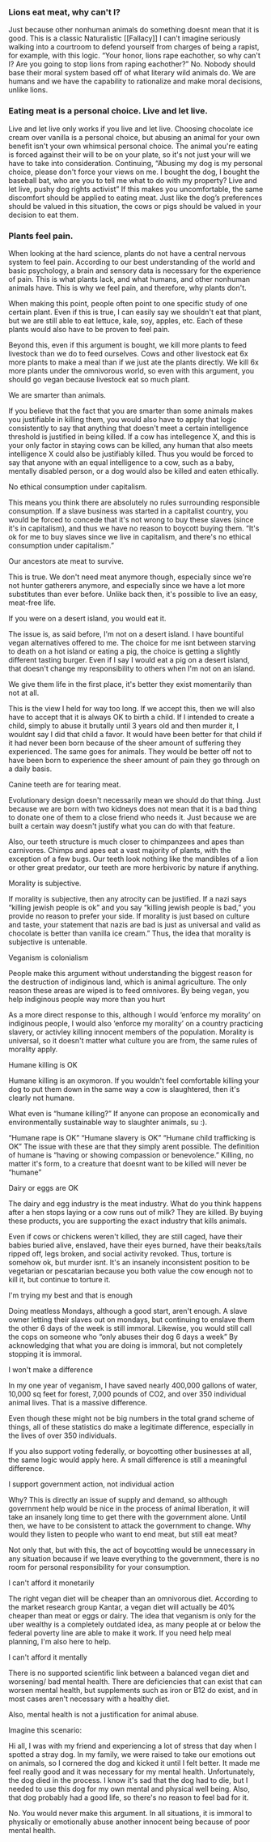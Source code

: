 
### Lions eat meat, why can't I?
Just because other nonhuman animals do something doesnt mean that it is good. This is a classic Naturalistic [[Fallacy]]
	I can't imagine seriously walking into a courtroom to defend yourself from charges of being a rapist, for example, with this logic. “Your honor, lions rape eachother, so why can't I? Are you going to stop lions from raping eachother?”
	No. Nobody should base their moral system based off of what literary wild animals do. We are humans and we have the capability to rationalize and make moral decisions, unlike lions. 

  

### Eating meat is a personal choice. Live and let live.
Live and let live only works if you live and let live. Choosing chocolate ice cream over vanilla is a personal choice, but abusing an animal for your own benefit isn't your own whimsical personal choice. The animal you're eating is forced against their will to be on your plate, so it's not just your will we have to take into consideration.
Continuing, “Abusing my dog is my personal choice, please don't force your views on me. I bought the dog, I bought the baseball bat, who are you to tell me what to do with my property? Live and let live, pushy dog rights activist” If this makes you uncomfortable, the same discomfort should be applied to eating meat. Just like the dog’s preferences should be valued in this situation, the cows or pigs should be valued in your decision to eat them.


### Plants feel pain.

When looking at the hard science, plants do not have a central nervous system to feel pain. According to our best understanding of the world and basic psychology, a brain and sensory data is necessary for the experience of pain. This is what plants lack, and what humans, and other nonhuman animals have. This is why we feel pain, and therefore, why plants don't.

When making this point, people often point to one specific study of one certain plant. Even if this is true, I can easily say we shouldn't eat that plant, but we are still able to eat lettuce, kale, soy, apples, etc. Each of these plants would also have to be proven to feel pain. 

Beyond this, even if this argument is bought, we kill more plants to feed livestock than we do to feed ourselves. Cows and other livestock eat 6x more plants to make a meal than if we just ate the plants directly. We kill 6x more plants under the omnivorous world, so even with this argument, you should go vegan because livestock eat so much plant.

  

We are smarter than animals.

If you believe that the fact that you are smarter than some animals makes you justifiable in killing them, you would also have to apply that logic consistently to say that anything that doesn't meet a certain intelligence threshold is justified in being killed. If a cow has intellegence X, and this is your only factor in staying cows can be killed, any human that also meets intelligence X could also be justifiably killed. Thus you would be forced to say that anyone with an equal intelligence to a cow, such as a baby, mentally disabled person, or a dog would also be killed and eaten ethically.  

  

No ethical consumption under capitalism.

This means you think there are absolutely no rules surrounding responsible consumption. If a slave business was started in a capitalist country, you would be forced to concede that it's not wrong to buy these slaves (since it's in capitalism), and thus we have no reason to boycott buying them. “It's ok for me to buy slaves since we live in capitalism, and there's no ethical consumption under capitalism.”

  

Our ancestors ate meat to survive.

This is true. We don't need meat anymore though, especially since we're not hunter gatherers anymore, and especially since we have a lot more substitutes than ever before. Unlike back then, it's possible to live an easy, meat-free life.

  

If you were on a desert island, you would eat it.

The issue is, as said before, I'm not on a desert island. I have bountiful vegan alternatives offered to me. The choice for me isnt between starving to death on a hot island or eating a pig, the choice is getting a slightly different tasting burger. Even if I say I would eat a pig on a desert island, that doesn't change my responsibility to others when I'm not on an island.

  

We give them life in the first place, it's better they exist momentarily than not at all.

This is the view I held for way too long. If we accept this, then we will also have to accept that it is always OK to birth a child. If I intended to create a child, simply to abuse it brutally until 3 years old and then murder it, I wouldnt say I did that child a favor. It would have been better for that child if it had never been born because of the sheer amount of suffering they experienced. The same goes for animals. They would be better off not to have been born to experience the sheer amount of pain they go through on a daily basis.

  

Canine teeth are for tearing meat.

Evolutionary design doesn't necessarily mean we should do that thing. Just because we are born with two kidneys does not mean that it is a bad thing to donate one of them to a close friend who needs it. Just because we are built a certain way doesn't justify what you can do with that feature.

Also, our teeth structure is much closer to chimpanzees and apes than carnivores. Chimps and apes eat a vast majority of plants, with the exception of a few bugs. Our teeth look nothing like the mandibles of a lion or other great predator, our teeth are more herbivoric by nature if anything.

  

Morality is subjective.

If morality is subjective, then any atrocity can be justified. If a nazi says “killing jewish people is ok” and you say “killing jewish people is bad,” you provide no reason to prefer your side. If morality is just based on culture and taste, your statement that nazis are bad is just as universal and valid as chocolate is better than vanilla ice cream.” Thus, the idea that morality is subjective is untenable.

  

Veganism is colonialism

People make this argument without understanding the biggest reason for the destruction of indiginous land, which is animal agriculture. The only reason these areas are wiped is to feed omnivores. By being vegan, you help indiginous people way more than you hurt

As a more direct response to this, although I would ‘enforce my morality’ on indiginous people, I would also ‘enforce my morality’ on a country practicing slavery, or activley killing innocent members of the population. Morality is universal, so it doesn't matter what culture you are from, the same rules of morality apply.

  

Humane killing is OK

Humane killing is an oxymoron. If you wouldn't feel comfortable killing your dog to put them down in the same way a cow is slaughtered, then it's clearly not humane.

What even is “humane killing?” If anyone can propose an economically and environmentally sustainable way to slaughter animals, su :).

“Humane rape is OK” “Humane slavery is OK” “Humane child trafficking is OK” The issue with these are that they simply arent possible. The definition of humane is “having or showing compassion or benevolence.” Killing, no matter it's form, to a creature that doesnt want to be killed will never be “humane”

  

Dairy or eggs are OK

The dairy and egg industry is the meat industry. What do you think happens after a hen stops laying or a cow runs out of milk? They are killed. By buying these products, you are supporting the exact industry that kills animals. 

Even if cows or chickens weren't killed, they are still caged, have their babies buried alive, enslaved, have their eyes burned, have their beaks/tails ripped off, legs broken, and social activity revoked. Thus, torture is somehow ok, but murder isnt. It's an insanely inconsistent position to be vegetarian or pescatarian because you both value the cow enough not to kill it, but continue to torture it. 

  

I'm trying my best and that is enough

Doing meatless Mondays, although a good start, aren't enough. A slave owner letting their slaves out on mondays, but continuing to enslave them the other 6 days of the week is still immoral. Likewise, you would still call the cops on someone who “only abuses their dog 6 days a week” By acknowledging that what you are doing is immoral, but not completely stopping it is immoral. 

  

I won't make a difference

In my one year of veganism, I have saved nearly 400,000 gallons of water, 10,000 sq feet for forest, 7,000 pounds of CO2, and over 350 individual animal lives. That is a massive difference. 

Even though these might not be big numbers in the total grand scheme of things, all of these statistics do make a legitimate difference, especially in the lives of over 350 individuals.

If you also support voting federally, or boycotting other businesses at all, the same logic would apply here. A small difference is still a meaningful difference.

  

I support government action, not individual action

Why? This is directly an issue of supply and demand, so although government help would be nice in the process of animal liberation, it will take an insanely long time to get there with the government alone. Until then, we have to be consistent to attack the government to change. Why would they listen to people who want to end meat, but still eat meat?

Not only that, but with this, the act of boycotting would be unnecessary in any situation because if we leave everything to the government, there is no room for personal responsibility for your consumption.

  

I can't afford it monetarily

The right vegan diet will be cheaper than an omnivorous diet. According to the market research group Kantar, a vegan diet will actually be 40% cheaper than meat or eggs or dairy. The idea that veganism is only for the uber wealthy is a completely outdated idea, as many people at or below the federal poverty line are able to make it work. If you need help meal planning, I'm also here to help.


I can't afford it mentally

There is no supported scientific link between a balanced vegan diet and worsening/ bad mental health. There are deficiencies that can exist that can worsen mental health, but supplements such as iron or B12 do exist, and in most cases aren't necessary with a healthy diet.

Also, mental health is not a justification for animal abuse. 

Imagine this scenario:

Hi all, I was with my friend and experiencing a lot of stress that day when I spotted a stray dog. In my family, we were raised to take our emotions out on animals, so I cornered the dog and kicked it until I felt better. It made me feel really good and it was necessary for my mental health. Unfortunately, the dog died in the process. I know it's sad that the dog had to die, but I needed to use this dog for my own mental and physical well being. Also, that dog probably had a good life, so there's no reason to feel bad for it. 

No. You would never make this argument. In all situations, it is immoral to physically or emotionally abuse another innocent being because of poor mental health.
